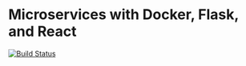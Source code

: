 # Microservices with Docker, Flask, and React

[![Build Status](https://travis-ci.org/arafat-al-mahmud/testdriven-sample-app.svg?branch=master)](https://travis-ci.org/arafat-al-mahmud/testdriven-sample-app)
